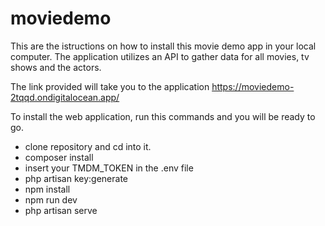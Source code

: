 # moviedemo
This are the istructions on how to install this movie demo app in your local computer. The application utilizes an API to gather data for all movies, tv shows and the actors.

The link provided will take you to the application https://moviedemo-2tqqd.ondigitalocean.app/

To install the web application, run this commands and you will be ready to go.
- clone repository and cd into it.
- composer install
- insert your TMDM_TOKEN in the .env file
- php artisan key:generate
- npm install
- npm run dev
- php artisan serve
